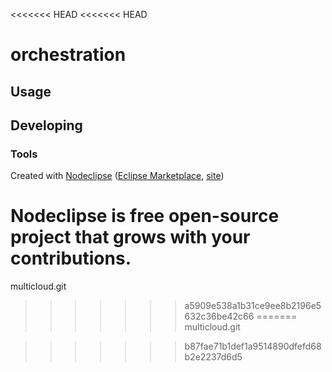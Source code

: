 <<<<<<< HEAD
<<<<<<< HEAD


# orchestration



## Usage



## Developing



### Tools

Created with [Nodeclipse](https://github.com/Nodeclipse/nodeclipse-1)
 ([Eclipse Marketplace](http://marketplace.eclipse.org/content/nodeclipse), [site](http://www.nodeclipse.org))   

Nodeclipse is free open-source project that grows with your contributions.
=======
multicloud.git

>>>>>>> a5909e538a1b31ce9ee8b2196e5632c36be42c66
=======
multicloud.git

>>>>>>> b87fae71b1def1a9514890dfefd68b2e2237d6d5
